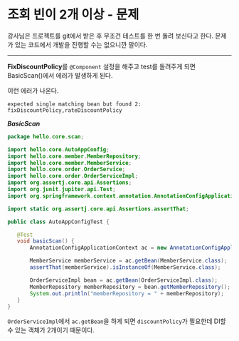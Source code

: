 # 조회 빈이 2개 이상 - 문제

강사님은 프로젝트를 git에서 받은 후 무조건 테스트를 한 번 돌려 보신다고 한다.
문제가 있는 코드에서 개발을 진행할 수는 없으니깐 말이다.

---
**FixDiscountPolicy**를 `@Component` 설정을 해주고 test를 돌려주게 되면 BasicScan()에서 에러가 발생하게 된다.

이런 에러가 나온다.
```text
expected single matching bean but found 2: fixDiscountPolicy,rateDiscountPolicy
```

 ***BasicScan***
 ```java
 package hello.core.scan;

import hello.core.AutoAppConfig;
import hello.core.member.MemberRepository;
import hello.core.member.MemberService;
import hello.core.order.OrderService;
import hello.core.order.OrderServiceImpl;
import org.assertj.core.api.Assertions;
import org.junit.jupiter.api.Test;
import org.springframework.context.annotation.AnnotationConfigApplicationContext;

import static org.assertj.core.api.Assertions.assertThat;

public class AutoAppConfigTest {

    @Test
    void basicScan() {
        AnnotationConfigApplicationContext ac = new AnnotationConfigApplicationContext(AutoAppConfig.class);

        MemberService memberService = ac.getBean(MemberService.class);
        assertThat(memberService).isInstanceOf(MemberService.class);

        OrderServiceImpl bean = ac.getBean(OrderServiceImpl.class);
        MemberRepository memberRepository = bean.getMemberRepository();
        System.out.println("memberRepository = " + memberRepository);
    }
}

 ```
`OrderServiceImpl`에서 `ac.getBean`을 하게 되면 `discountPolicy`가 필요한데 DI할 수 있는 객체가 2개이기 때문이다.



